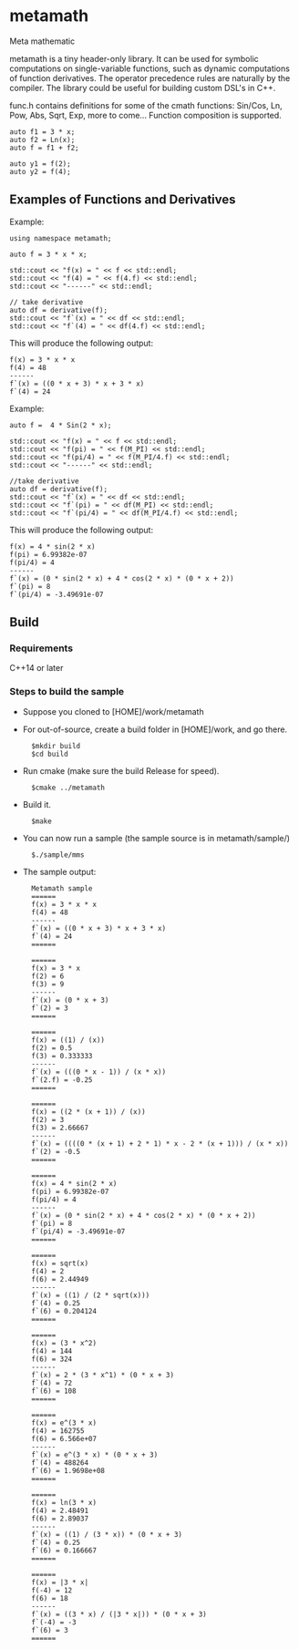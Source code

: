 # metamath
Meta mathematic

metamath is a tiny header-only library. It can be used for symbolic computations on single-variable functions, such as dynamic computations of 
function derivatives. The operator precedence rules are naturally by the compiler. The library could be useful for building custom DSL's in C++.

func.h contains definitions for some of the cmath functions: Sin/Cos, Ln, Pow, Abs, Sqrt, Exp, more to come...
Function composition is supported. 

	auto f1 = 3 * x;
	auto f2 = Ln(x);
	auto f = f1 + f2;

	auto y1 = f(2);
	auto y2 = f(4);

## Examples of Functions and Derivatives

Example:

	using namespace metamath;

	auto f = 3 * x * x;

	std::cout << "f(x) = " << f << std::endl;
	std::cout << "f(4) = " << f(4.f) << std::endl;
	std::cout << "------" << std::endl;

	// take derivative
	auto df = derivative(f);
	std::cout << "f`(x) = " << df << std::endl;
	std::cout << "f`(4) = " << df(4.f) << std::endl;

This will produce the following output:

	f(x) = 3 * x * x
	f(4) = 48
	------
	f`(x) = ((0 * x + 3) * x + 3 * x)
	f`(4) = 24

Example:

	auto f =  4 * Sin(2 * x);

	std::cout << "f(x) = " << f << std::endl;
	std::cout << "f(pi) = " << f(M_PI) << std::endl;
	std::cout << "f(pi/4) = " << f(M_PI/4.f) << std::endl;
	std::cout << "------" << std::endl;

	//take derivative
	auto df = derivative(f);
	std::cout << "f`(x) = " << df << std::endl;
	std::cout << "f`(pi) = " << df(M_PI) << std::endl;
	std::cout << "f`(pi/4) = " << df(M_PI/4.f) << std::endl;

This will produce the following output:

	f(x) = 4 * sin(2 * x)
	f(pi) = 6.99382e-07
	f(pi/4) = 4
	------
	f`(x) = (0 * sin(2 * x) + 4 * cos(2 * x) * (0 * x + 2))
	f`(pi) = 8
	f`(pi/4) = -3.49691e-07

## Build

### Requirements
C++14 or later

### Steps to build the sample
* Suppose you cloned to [HOME]/work/metamath
* For out-of-source, create a build folder in [HOME]/work, and go there.

		$mkdir build
		$cd build

* Run cmake (make sure the build Release for speed).

		$cmake ../metamath

* Build it.     

		$make

* You can now run a sample (the sample source is in metamath/sample/)

		$./sample/mms


* The sample output:

		Metamath sample
		======
		f(x) = 3 * x * x
		f(4) = 48
		------
		f`(x) = ((0 * x + 3) * x + 3 * x)
		f`(4) = 24
		======

		======
		f(x) = 3 * x
		f(2) = 6
		f(3) = 9
		------
		f`(x) = (0 * x + 3)
		f`(2) = 3
		======

		======
		f(x) = ((1) / (x))
		f(2) = 0.5
		f(3) = 0.333333
		------
		f`(x) = (((0 * x - 1)) / (x * x))
		f`(2.f) = -0.25
		======

		======
		f(x) = ((2 * (x + 1)) / (x))
		f(2) = 3
		f(3) = 2.66667
		------
		f`(x) = ((((0 * (x + 1) + 2 * 1) * x - 2 * (x + 1))) / (x * x))
		f`(2) = -0.5
		======

		======
		f(x) = 4 * sin(2 * x)
		f(pi) = 6.99382e-07
		f(pi/4) = 4
		------
		f`(x) = (0 * sin(2 * x) + 4 * cos(2 * x) * (0 * x + 2))
		f`(pi) = 8
		f`(pi/4) = -3.49691e-07
		======

		======
		f(x) = sqrt(x)
		f(4) = 2
		f(6) = 2.44949
		------
		f`(x) = ((1) / (2 * sqrt(x)))
		f`(4) = 0.25
		f`(6) = 0.204124
		======

		======
		f(x) = (3 * x^2)
		f(4) = 144
		f(6) = 324
		------
		f`(x) = 2 * (3 * x^1) * (0 * x + 3)
		f`(4) = 72
		f`(6) = 108
		======

		======
		f(x) = e^(3 * x)
		f(4) = 162755
		f(6) = 6.566e+07
		------
		f`(x) = e^(3 * x) * (0 * x + 3)
		f`(4) = 488264
		f`(6) = 1.9698e+08
		======

		======
		f(x) = ln(3 * x)
		f(4) = 2.48491
		f(6) = 2.89037
		------
		f`(x) = ((1) / (3 * x)) * (0 * x + 3)
		f`(4) = 0.25
		f`(6) = 0.166667
		======

		======
		f(x) = |3 * x|
		f(-4) = 12
		f(6) = 18
		------
		f`(x) = ((3 * x) / (|3 * x|)) * (0 * x + 3)
		f`(-4) = -3
		f`(6) = 3
		======
